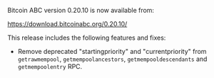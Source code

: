 Bitcoin ABC version 0.20.10 is now available from:

  <https://download.bitcoinabc.org/0.20.10/>

This release includes the following features and fixes:
 - Remove deprecated "startingpriority" and "currentpriority" from
   `getrawmempool`, `getmempoolancestors`, `getmempooldescendants` and
   `getmempoolentry` RPC.
